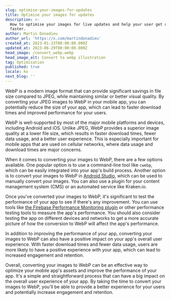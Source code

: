 ```yaml
---
slug: optimise-your-images-for-updates
title: Optimise your images for updates
description: >-
  How to optimise your images for live updates and help your user get updates
  faster.
author: Martin Donadieu
author_url: 'https://x.com/martindonadieu'
created_at: 2023-01-23T00:00:00.000Z
updated_at: 2023-06-29T00:00:00.000Z
head_image: /convert_webp.webp
head_image_alt: Convert to webp illustration
tag: Optimisation
published: true
locale: ko
next_blog: ''
---
```


WebP is a modern image format that can provide significant savings in file size compared to JPEG, while maintaining similar or better visual quality. By converting your JPEG images to WebP in your mobile app, you can potentially reduce the size of your app, which can lead to faster download times and improved performance for your users.

WebP is well-supported by most of the major mobile platforms and devices, including Android and iOS. Unlike JPEG, WebP provides a superior image quality at a lower file size, which results in faster download times, fewer data usage, and a better user experience. This is especially important for mobile apps that are used on cellular networks, where data usage and download times are major concerns.

When it comes to converting your images to WebP, there are a few options available. One popular option is to use a command-line tool like `cwebp`, which can be easily integrated into your app's build process. Another option is to convert your images to WebP in [Android Studio](https://sites.google.com/a/android.com/tools/tech-docs/webp/), which can be used to manually convert your images. You can also use a plugin for your content management system (CMS) or an automated service like Kraken.io.

Once you've converted your images to WebP, it's significant to test the performance of your app to see if there's any improvement. You can use tools like [the Firebase Performance Monitoring plugin](https://github.com/capawesome-team/capacitor-firebase/tree/main/packages/performance/) or other performance testing tools to measure the app's performance. You should also consider testing the app on different devices and networks to get a more accurate picture of how the conversion to WebP will affect the app's performance.

In addition to improving the performance of your app, converting your images to WebP can also have a positive impact on your app's overall user experience. With faster download times and fewer data usage, users are more likely to have a positive experience with your app, which can lead to increased engagement and retention.

Overall, converting your images to WebP can be an effective way to optimize your mobile app's assets and improve the performance of your app. It's a simple and straightforward process that can have a big impact on the overall user experience of your app. By taking the time to convert your images to WebP, you'll be able to provide a better experience for your users and potentially increase engagement and retention.

